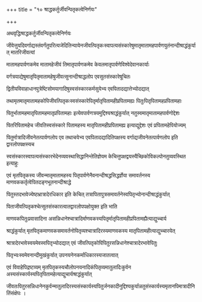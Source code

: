 +++
title = "१० श्राद्धकर्तुर्जीवन्पितृकत्वेनिर्णयः"

+++

अथवृद्धिश्राद्धकर्तुर्जीवन्पितृकत्वेनिर्णयः

जीवेत्तुयदिवर्गाद्यस्तंवर्गंतुपरित्यजेदितिन्यायेनजीवत्पितृकःस्वापत्यसंस्कारेषुमातृमातामहपार्वणयुतंनान्दीश्राद्धंकुर्यात् मातरिजीवत्यां

मातामहपार्वणकमेव मातामहेजीवं तिमातृपार्वणकमेव केवलमातृपार्वणेविश्वेदेवानकार्याः

वर्गत्रयाद्येषुमातृपितृमातामहेषुजीवत्सुनान्दीश्राद्धलोप एवसुतसंस्कारेषूचितः

द्वितीयविवाहाधानपुत्रेष्टिसोमयागादिषुस्वसंस्कारकर्मसुयेभ्य एवपितादद्यात्तेभ्योदद्यात्

तथामृतमातृमातामहकोपिजीवत्पितृकःस्वसंस्कारेपितृर्मातृपितामहीप्रपितामह्यः पितुःपितृपितामहप्रपितामहाः

पितुर्भातामहमातृपितामहमातृप्रपितामहाः इत्येवपार्वणत्रयमुद्दिश्यश्राद्धंकुर्यात् नतुस्वमातृमातामहपार्वणोद्देशः

पितरिपितामहेच जीवतिस्वसंस्कारे पितामहस्य मातृपितामहीप्रपितामह्य इत्याद्युद्देशः एवं प्रपितामहेपियोज्यम्

पितुर्मात्रादिजीवनेतत्पार्वणलोप एव तथाचयेभ्य एवपितादद्यादितिपक्षस्य वर्गाद्यजीवनेतत्पार्वणलोप इति द्वारलोपपक्षस्यच

स्वसंस्कारस्वापत्यसंस्कारभेदेनव्यवस्थासिद्धानिन्तेतिज्ञेयम केचित्तुपक्षद्वयस्यैच्छिकोविकल्पोनतुव्यवस्थित इत्याहुः

एवं मृतपितृकस्य जीवन्मातृमातामहस्य पितृपार्वणेनैवनान्दीश्रद्धसिद्धर्ज्ञेया समावर्तनस्य माणवककर्तृत्वेपितदङ्गभूतनान्दीश्राद्धे

पितुस्तदभावेज्येष्ठभ्रात्रादेरधिकार इति केचित् तत्रापितापुत्रसमावर्तनेस्वपितृभ्योनान्दीश्राद्धंकुर्यात्

पिताजीवत्पितृकश्चेत्सुतसंस्कारत्वातद्वारलोपपक्षोयुक्त इति भाति

माणवकपितुःप्रवासादिना असन्निधानेश्चात्रादिर्माणवकस्यपितृर्मातृपितामहीप्रपितामह्यैत्याद्युच्चार्य

श्राद्धंकुर्यात् मृतपितृकमाणवकसमावर्तनोपितृव्यश्चात्रादिरस्यमाणवकस्य मातृपितामहीत्याद्युच्चारयेत्

श्रात्रादेरभावेस्वयमेवस्वपितृभ्योदद्यात् एवं जीवत्पितृकोपिपितुरसन्निधानेश्चात्रादेरभावेपितुः

पितृभ्यःस्वमेवनान्दीमुखंकुर्यात् उपनयनेनकर्माधिकारस्यजातत्वात्

एवं विवाहेपिद्रष्टव्यम् मृतपितृकस्यचौलोपनयनादिकंपितृव्यमातुलादिःकुर्वन अस्यसंस्कार्यस्यपितृपितामहेत्याद्युचार्यश्राद्धंकुर्यात्

जीवतःपितुरसन्निधानेनकुर्वन्मातुलादिरस्यसंस्कार्यस्यपितुर्जनकादीनुद्दिश्यकुर्यान्नतुसंस्कार्यस्यमृतानपिमात्रादीनितिंसंक्षेपः ।
